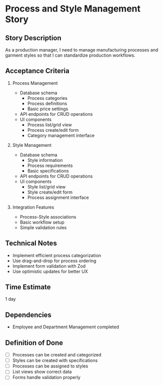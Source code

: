# Process and Style Management Story

## Story Description
As a production manager, I need to manage manufacturing processes and garment styles so that I can standardize production workflows.

## Acceptance Criteria
1. Process Management
   - Database schema
     - Process categories
     - Process definitions
     - Basic price settings
   - API endpoints for CRUD operations
   - UI components
     - Process list/grid view
     - Process create/edit form
     - Category management interface

2. Style Management
   - Database schema
     - Style information
     - Process requirements
     - Basic specifications
   - API endpoints for CRUD operations
   - UI components
     - Style list/grid view
     - Style create/edit form
     - Process assignment interface

3. Integration Features
   - Process-Style associations
   - Basic workflow setup
   - Simple validation rules

## Technical Notes
- Implement efficient process categorization
- Use drag-and-drop for process ordering
- Implement form validation with Zod
- Use optimistic updates for better UX

## Time Estimate
1 day

## Dependencies
- Employee and Department Management completed

## Definition of Done
- [ ] Processes can be created and categorized
- [ ] Styles can be created with specifications
- [ ] Processes can be assigned to styles
- [ ] List views show correct data
- [ ] Forms handle validation properly 